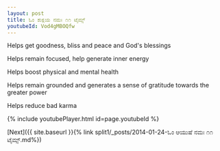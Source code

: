 ```yaml
---
layout: post
title: ಓಂ ಶುಕ್ಲಯ ನಮಃ ೧೧ ಟೈಮ್ಸ್
youtubeId: Vod4gMBOQfw
---
```

 
 
Helps get goodness, bliss and peace and God's blessings
 
Helps remain focused, help generate inner energy 
 
Helps boost physical and mental health 
 
Helps remain grounded and generates a sense of gratitude towards the greater power 
 
Helps reduce bad karma
 
 
 
 


{% include youtubePlayer.html id=page.youtubeId %}
 
[Next]({{ site.baseurl }}{% link  split1/_posts/2014-01-24-ಓಂ ಆಯುಷೆ ನಮಃ ೧೧ ಟೈಮ್ಸ್.md%})
 
